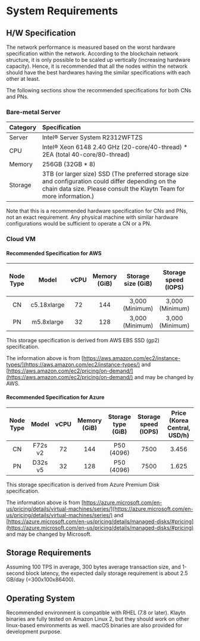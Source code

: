 # System Requirements <a id="system-requirements"></a>

## H/W Specification <a id="h-w-specification"></a>

The network performance is measured based on the worst hardware specification within the network. According to the blockchain network structure, it is only possible to be scaled up vertically \(increasing hardware capacity\). Hence, it is recommended that all the nodes within the network should have the best hardwares having the similar specifications with each other at least.

The following sections show the recommended specifications for both CNs and PNs.

### Bare-metal Server <a id="bare-metal-server"></a>

| Category | Specification                                                                                                                                                               |
|:-------- |:--------------------------------------------------------------------------------------------------------------------------------------------------------------------------- |
| Server   | Intel® Server System R2312WFTZS                                                                                                                                             |
| CPU      | Intel® Xeon 6148 2.40 GHz \(20-core/40-thread\) \* 2EA \(total 40-core/80-thread\)                                                                                    |
| Memory   | 256GB \(32GB \* 8\)                                                                                                                                                     |
| Storage  | 3TB (or larger size) SSD (The preferred storage size and configuration could differ depending on the chain data size. Please consult the Klaytn Team for more information.) |

Note that this is a recommended hardware specification for CNs and PNs, not an exact requirement. Any physical machine with similar hardware configurations would be sufficient to operate a CN or a PN.

### Cloud VM <a id="cloud-vm"></a>

#### Recommended Specification for AWS<a id="recommended-specification-for-aws"></a>

| Node Type |    Model    | vCPU | Memory \(GiB\) | Storage size \(GiB\) | Storage speed \(IOPS\) | Price \(Seoul region, USD/h\) |
|:---------:|:-----------:|:----:|:----------------:|:----------------------:|:------------------------:|:-------------------------------:|
|    CN     | c5.18xlarge |  72  |       144        |    3,000 (Minimum)     |     3,000 (Minimum)      |              3.456              |
|    PN     | m5.8xlarge  |  32  |       128        |    3,000 (Minimum)     |     3,000 (Minimum)      |              1.888              |

This storage specification is derived from AWS EBS SSD (gp2) specification.

The information above is from [https://aws.amazon.com/ec2/instance-types/](https://aws.amazon.com/ec2/instance-types/) and [https://aws.amazon.com/ec2/pricing/on-demand/](https://aws.amazon.com/ec2/pricing/on-demand/) and may be changed by AWS.

#### Recommended Specification for Azure<a id="recommended-specification-for-azure"></a>

| Node Type |  Model  | vCPU | Memory \(GiB\) | Storage type \(GiB\) | Storage speed \(IOPS\) | Price \(Korea Central, USD/h\) |
|:---------:|:-------:|:----:|:----------------:|:----------------------:|:------------------------:|:--------------------------------:|
|    CN     | F72s v2 |  72  |       144        |       P50 (4096)       |           7500           |              3.456               |
|    PN     | D32s v5 |  32  |       128        |       P50 (4096)       |           7500           |              1.625               |

This storage specification is derived from Azure Premium Disk specification.

The information above is from [https://azure.microsoft.com/en-us/pricing/details/virtual-machines/series/](https://azure.microsoft.com/en-us/pricing/details/virtual-machines/series/) and [https://azure.microsoft.com/en-us/pricing/details/managed-disks/#pricing](https://azure.microsoft.com/en-us/pricing/details/managed-disks/#pricing) and may be changed by Microsoft.

## Storage Requirements <a id="storage-requirements"></a>

Assuming 100 TPS in average, 300 bytes average transaction size, and 1-second block latency, the expected daily storage requirement is about 2.5 GB/day \(=300x100x86400\).

## Operating System <a id="operating-system"></a>

Recommended environment is compatible with RHEL (7.8 or later). Klaytn binaries are fully tested on Amazon Linux 2, but they should work on other linux-based environments as well. macOS binaries are also provided for development purpose.
